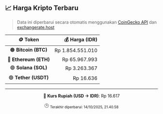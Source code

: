 

<!-- HARGA_KRIPTO -->
## 📈 Harga Kripto Terbaru

> Data ini diperbarui secara otomatis menggunakan [CoinGecko API](https://www.coingecko.com/) dan [exchangerate.host](https://exchangerate.host/)

<div align="center">

| 🪙 Token | 💰 Harga (IDR) |
|:------:|---------------:|
| 🟠 **Bitcoin (BTC)**   | Rp 1.854.551.010 |
| 🔵 **Ethereum (ETH)**  | Rp 65.967.993 |
| 🟣 **Solana (SOL)**    | Rp 3.263.367 |
| 🟢 **Tether (USDT)**   | Rp 16.636 |

---

💱 **Kurs Rupiah (USD → IDR)**: Rp 16.617

🕒 <sub>Terakhir diperbarui: 14/10/2025, 21.40.58</sub>

</div>
<!-- /HARGA_KRIPTO -->